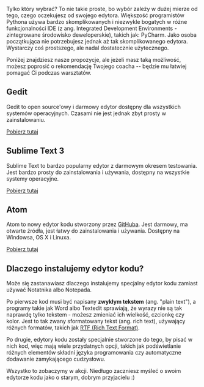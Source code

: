 Tylko który wybrać? To nie takie proste, bo wybór zależy w dużej mierze od tego, czego oczekujesz od swojego edytora. Większość programistów Pythona używa bardzo skomplikowanych i niezwykle bogatych w różne funkcjonalności IDE (z ang. Integrated Development Environments - zintegrowane środowisko deweloperskie), takich jak: PyCharm. Jako osoba początkująca nie potrzebujesz jednak aż tak skomplikowanego edytora. Wystarczy coś prostszego, ale nadal dostatecznie użytecznego.

Poniżej znajdziesz nasze propozycje, ale jeżeli masz taką możliwość, możesz poprosić o rekomendację Twojego coacha -- będzie mu łatwiej pomagać Ci podczas warsztatów.

## Gedit

Gedit to open source'owy i darmowy edytor dostępny dla wszystkich systemów operacyjnych. Czasami nie jest jednak zbyt prosty w zainstalowaniu.

[Pobierz tutaj](https://wiki.gnome.org/Apps/Gedit#Download)

## Sublime Text 3

Sublime Text to bardzo popularny edytor z darmowym okresem testowania. Jest bardzo prosty do zainstalowania i używania, dostępny na wszystkie systemy operacyjne.

[Pobierz tutaj](https://www.sublimetext.com/3)

## Atom

Atom to nowy edytor kodu stworzony przez [GitHuba](https://github.com/). Jest darmowy, ma otwarte źródła, jest łatwy do zainstalowania i używania. Dostępny na Windowsa, OS X i Linuxa.

[Pobierz tutaj](https://atom.io/)

## Dlaczego instalujemy edytor kodu?

Może się zastanawiasz dlaczego instalujemy specjalny edytor kodu zamiast używać Notatnika albo Notepada.

Po pierwsze kod musi być napisany **zwykłym tekstem** (ang. "plain text"), a programy takie jak Word albo Textedit sprawiają, że wyrazy nie są tak naprawdę tylko tekstem - możesz zmieniać ich wielkość, czcionkę czy kolor. Jest to tak zwany sformatowany tekst (ang. rich text), używający różnych formatów, takich jak [RTF (Rich Text Format)](https://en.wikipedia.org/wiki/Rich_Text_Format).

Po drugie, edytory kodu zostały specjalnie stworzone do tego, by pisać w nich kod, więc mają wiele przydatnych opcji, takich jak podświetlanie różnych elementów składni języka programowania czy automatyczne dodawanie zamykającego cudzysłowu.

Wszystko to zobaczymy w akcji. Niedługo zaczniesz myśleć o swoim edytorze kodu jako o starym, dobrym przyjacielu :)